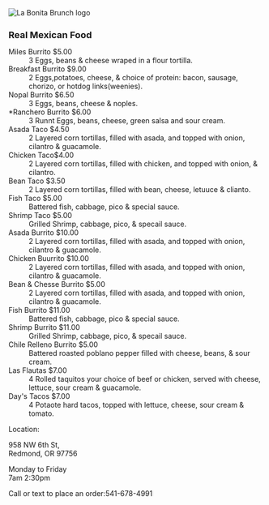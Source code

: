 <!DOCTYPE html>
<html lang="en">
<head>
    <meta charset="UTF-8">
    <meta name="viewport" content="width=device-width, initial-scale=1.0">
    <title>La Bonita Bruunch</title></head>
<body>
    <img src="/Images/logo2.svg" alt="La Bonita Brunch logo">
    <h1 style="font-size:large;">Real Mexican Food</h1>
    <div>
            <dl> 
                    <dt> Miles Burrito <span> $5.00</span></dt>
                        <dd>3 Eggs,<wbr> beans &amp; cheese wraped in a flour tortilla. </dd>
                    <dt>Breakfast Burrito <span>$9.00</span></dt>
                        <dd>2 Eggs,<wbr>potatoes, cheese, &amp; choice of protein: bacon, sausage, chorizo, or hotdog links(weenies).</dd>
                    <dt>Nopal Burrito <span>$6.50</span></dt>
                        <dd>3 Eggs,<wbr> beans, cheese &amp; noples.</dd>     
                    <dt>*Ranchero Burrito <span>$6.00</span></dt>
                        <dd>3 Runnt Eggs, beans, cheese, green salsa and sour cream.</dd>
                    <dt> Asada Taco <span>$4.50</span></dt>
                        <dd>2 Layered corn tortillas, filled with asada, and topped with onion, cilantro &amp; guacamole. </dd>
                    <dt> Chicken Taco<span>$4.00</span></dt>
                        <dd>2 Layered corn tortillas, filled with chicken, and topped with onion, &amp; cilantro. </dd>
                    <dt> Bean Taco <span>$3.50</span></dt>
                        <dd>2 Layered corn tortillas, filled with bean, cheese, letuuce &amp; clianto. </dd>
                    <dt>Fish Taco <span>$5.00</span></dt>
                        <dd>Battered fish, cabbage, pico &amp; special sauce. </dd>
                    <dt> Shrimp Taco <span>$5.00</span></dt>
                        <dd>Grilled Shrimp, cabbage, pico, &amp; specail sauce. </dd> 
                    <dt> Asada Burrito <span>$10.00</span></dt>
                        <dd>2 Layered corn tortillas, filled with asada, and topped with onion, cilantro &amp; guacamole. </dd>
                    <dt> Chicken Buurrito <span>$10.00</span></dt>
                        <dd>2 Layered corn tortillas, filled with asada, and topped with onion, cilantro &amp; guacamole. </dd>
                    <dt> Bean &amp; Chesse Burrito <span>$5.00</span></dt>
                        <dd>2 Layered corn tortillas, filled with asada, and topped with onion, cilantro &amp; guacamole. </dd>
                    <dt>Fish Burrito  <span>$11.00</span></dt>
                        <dd>Battered fish, cabbage, pico &amp; special sauce. </dd>
                    <dt> Shrimp Burrito <span>$11.00</span></dt>
                        <dd>Grilled Shrimp, cabbage, pico, &amp; specail sauce. </dd>   
                    <dt> Chile Relleno Burrito <span>$5.00</span></dt>
                        <dd>Battered roasted poblano pepper filled with cheese, beans, &amp; sour cream.</dd>  
                    <dt> Las Flautas <span>$7.00</span></dt>
                        <dd>4 Rolled taquitos your choice of beef or chicken, served with cheese, lettuce, sour cream &amp; guacamole. </dd> 
                    <dt> Day's Tacos <span>$7.00</span></dt>
                        <dd>4 Potaote hard tacos, topped with lettuce, cheese, sour cream &amp; tomato. </dd>
            </dl>  
    </div><footer><P>Location:</P>
    958 NW 6th St,<br>Redmond, OR 97756
    <p> Monday to Friday <br> 7am 2:30pm</p>
    <p>Call or text to place an order:<span id="telephone">541-678-4991</span></p></footer>
</body>
</html>
